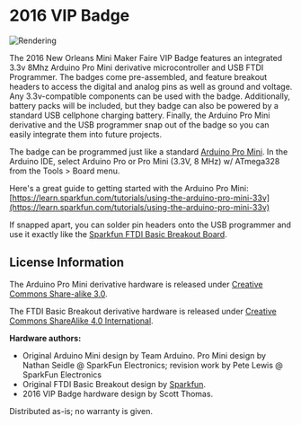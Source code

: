 # 2016 VIP Badge
![Rendering](http://nolamakerfaire.com/wp-content/uploads/2016/03/badge.jpg "VIP Badge")

The 2016 New Orleans Mini Maker Faire VIP Badge features an integrated 3.3v 8Mhz Arduino Pro Mini derivative microcontroller and USB FTDI Programmer. The badges come pre-assembled, and feature breakout headers to access the digital and analog pins as well as ground and voltage. Any 3.3v-compatible components can be used with the badge. Additionally, battery packs will be included, but they badge can also be powered by a standard USB cellphone charging battery. Finally, the Arduino Pro Mini derivative and the USB programmer snap out of the badge so you can easily integrate them into future projects.

The badge can be programmed just like a standard [Arduino Pro Mini](https://www.arduino.cc/en/Guide/ArduinoProMini). In the Arduino IDE, select Arduino Pro or Pro Mini (3.3V, 8 MHz) w/ ATmega328 from the Tools > Board menu. 

Here's a great guide to getting started with the Arduino Pro Mini: [https://learn.sparkfun.com/tutorials/using-the-arduino-pro-mini-33v](https://learn.sparkfun.com/tutorials/using-the-arduino-pro-mini-33v)

If snapped apart, you can solder pin headers onto the USB programmer and use it exactly like the [Sparkfun FTDI Basic Breakout Board](https://www.sparkfun.com/products/9873).

## License Information

The Arduino Pro Mini derivative hardware is released under [Creative Commons Share-alike 3.0](http://creativecommons.org/licenses/by-sa/3.0/).

The FTDI Basic Breakout derivative hardware is released under [Creative Commons ShareAlike 4.0 International](https://creativecommons.org/licenses/by-sa/4.0/).

**Hardware authors:**
- Original Arduino Mini design by Team Arduino. Pro Mini design by Nathan Seidle @ SparkFun Electronics; revision work by Pete Lewis @ SparkFun Electronics
- Original FTDI Basic Breakout design by [Sparkfun](https://www.sparkfun.com/products/9873).
- 2016 VIP Badge hardware design by Scott Thomas.

Distributed as-is; no warranty is given.
